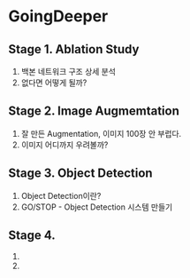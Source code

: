 # GoingDeeper

## Stage 1. Ablation Study
1. 백본 네트워크 구조 상세 분석  
2. 없다면 어떻게 될까?


## Stage 2. Image Augmemtation
1. 잘 만든 Augmentation, 이미지 100장 안 부럽다.
2. 이미지 어디까지 우려볼까?

## Stage 3. Object Detection
1. Object Detection이란?
2. GO/STOP - Object Detection 시스템 만들기

## Stage 4. 
1. 
2. 
